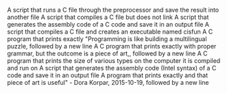 A script that runs a C file through the preprocessor and save the result into another file
A script that compiles a C file but does not link
A script that generates the assembly code of a C code and save it in an output file
A script that compiles a C file and creates an executable named cisfun
A C program that prints exactly "Programming is like building a multilingual puzzle, followed by a new line
A C program that prints exactly with proper grammar, but the outcome is a piece of art,, followed by a new line
A C program that prints the size of various types on the computer it is compiled and run on
A script that generates the assembly code (Intel syntax) of a C code and save it in an output file
A program that prints exactly and that piece of art is useful" - Dora Korpar, 2015-10-19, followed by a new line
